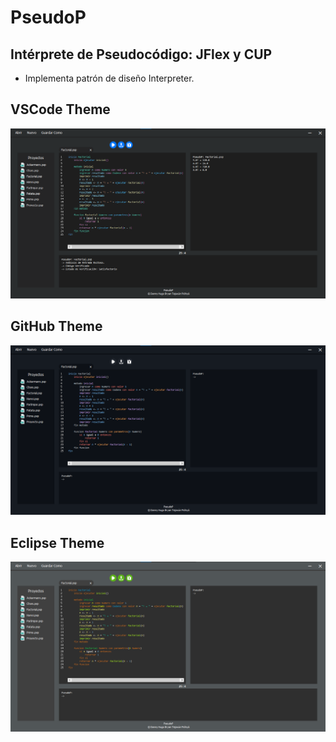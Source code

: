 # PseudoP
## Intérprete de Pseudocódigo: JFlex y CUP  
* Implementa patrón de diseño Interpreter.

## VSCode Theme
![Pantalla](Images/ScreenVSCodeTheme.png)

## GitHub Theme
![Pantalla](Images/ScreenGitHubTheme.png)

## Eclipse Theme
![Pantalla](Images/ScreenEclipseTheme.png)
